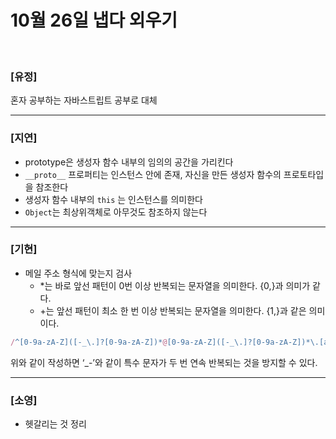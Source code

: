 # 10월 26일 냅다 외우기

<br>

### [유정]

혼자 공부하는 자바스트립트 공부로 대체

<hr>

### [지연]

- prototype은 생성자 함수 내부의 임의의 공간을 가리킨다
- `__proto__` 프로퍼티는 인스턴스 안에 존재, 자신을 만든 생성자 함수의 프로토타입을 참조한다
- 생성자 함수 내부의 `this` 는 인스턴스를 의미한다
- `Object`는 최상위객체로 아무것도 참조하지 않는다

<hr>

### [기현]
- 메일 주소 형식에 맞는지 검사
    - *는 바로 앞선 패턴이 0번 이상 반복되는 문자열을 의미한다.  {0,}과 의미가 같다.
    - +는 앞선 패턴이 최소 한 번 이상 반복되는 문자열을 의미한다. {1,}과 같은 의미이다.
```jsx
/^[0-9a-zA-Z]([-_\.]?[0-9a-zA-Z])*@[0-9a-zA-Z]([-_\.]?[0-9a-zA-Z])*\.[a-zA-Z]{2,3}$/
```
위와 같이 작성하면 ‘_-’와 같이 특수 문자가 두 번 연속 반복되는 것을 방지할 수 있다.

<hr>

### [소영]

* 헷갈리는 것 정리 